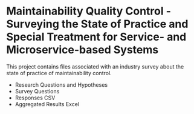 # Maintainability Quality Control - Surveying the State of Practice and Special Treatment for Service- and Microservice-based Systems
This project contains files associated with an industry survey about the state of practice of maintainability control.
- Research Questions and Hypotheses
- Survey Questions
- Responses CSV
- Aggregated Results Excel